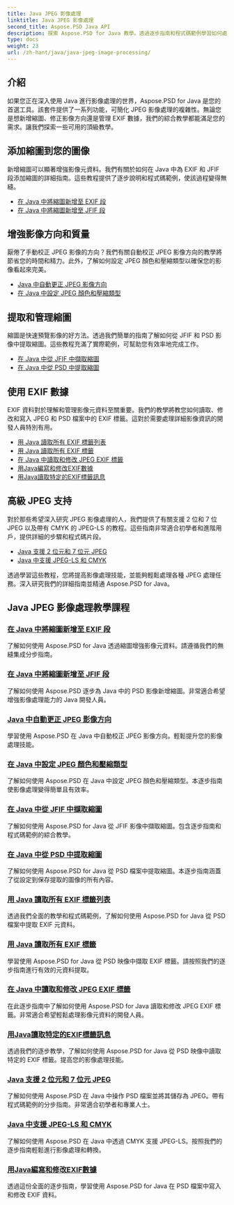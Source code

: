 ```yaml
---
title: Java JPEG 影像處理
linktitle: Java JPEG 影像處理
second_title: Aspose.PSD Java API
description: 探索 Aspose.PSD for Java 教學。透過逐步指南和程式碼範例學習如何處理 EXIF、JFIF、JPEG 等。
type: docs
weight: 23
url: /zh-hant/java/java-jpeg-image-processing/
---
```


## 介紹

如果您正在深入使用 Java 進行影像處理的世界，Aspose.PSD for Java 是您的首選工具。該套件提供了一系列功能，可簡化 JPEG 影像處理的複雜性。無論您是想新增縮圖、修正影像方向還是管理 EXIF 數據，我們的綜合教學都能滿足您的需求。讓我們探索一些可用的頂級教學。

## 添加縮圖到您的圖像

新增縮圖可以顯著增強影像元資料。我們有關於如何在 Java 中為 EXIF 和 JFIF 段添加縮圖的詳細指南。這些教程提供了逐步說明和程式碼範例，使該過程變得無縫。

- [在 Java 中將縮圖新增至 EXIF 段](./add-thumbnail-to-exif-segment-java/)
- [在 Java 中將縮圖新增至 JFIF 段](./add-thumbnail-to-jfif-segment-java/)

## 增強影像方向和質量

厭倦了手動校正 JPEG 影像的方向？我們有關自動校正 JPEG 影像方向的教學將節省您的時間和精力。此外，了解如何設定 JPEG 顏色和壓縮類型以確保您的影像看起來完美。

- [Java 中自動更正 JPEG 影像方向](./auto-correct-jpeg-image-orientation-java/)
- [在 Java 中設定 JPEG 顏色和壓縮類型](./set-jpeg-color-compression-type-java/)

## 提取和管理縮圖

縮圖是快速預覽影像的好方法。透過我們簡單的指南了解如何從 JFIF 和 PSD 影像中提取縮圖。這些教程充滿了實際範例，可幫助您有效率地完成工作。

- [在 Java 中從 JFIF 中擷取縮圖](./extract-thumbnail-from-jfif-java/)
- [在 Java 中從 PSD 中提取縮圖](./extract-thumbnail-from-psd-java/)

## 使用 EXIF 數據

EXIF 資料對於理解和管理影像元資料至關重要。我們的教學將教您如何讀取、修改和寫入 JPEG 和 PSD 檔案中的 EXIF 標籤。這對於需要處理詳細影像資訊的開發人員特別有用。

- [用 Java 讀取所有 EXIF 標籤列表](./read-all-exif-tag-list-java/)
- [用 Java 讀取所有 EXIF 標籤](./read-all-exif-tags-java/)
- [在 Java 中讀取和修改 JPEG EXIF 標籤](./read-modify-jpeg-exif-tags-java/)
- [用Java編寫和修改EXIF數據](./write-modify-exif-data-java/)
- [用Java讀取特定的EXIF標籤訊息](./read-specific-exif-tags-info-java/)

## 高級 JPEG 支持

對於那些希望深入研究 JPEG 影像處理的人，我們提供了有關支援 2 位和 7 位 JPEG 以及帶有 CMYK 的 JPEG-LS 的教程。這些指南非常適合初學者和進階用戶，提供詳細的步驟和程式碼片段。

- [Java 支援 2 位元和 7 位元 JPEG](./support-2-7-bits-jpeg-java/)
- [Java 中支援 JPEG-LS 和 CMYK](./support-jpeg-ls-cmyk-java/)

透過學習這些教程，您將提高影像處理技能，並能夠輕鬆處理各種 JPEG 處理任務。深入研究我們的詳細指南並精通 Aspose.PSD for Java。
## Java JPEG 影像處理教學課程
### [在 Java 中將縮圖新增至 EXIF 段](./add-thumbnail-to-exif-segment-java/)
了解如何使用 Aspose.PSD for Java 透過縮圖增強影像元資料。請遵循我們的無縫集成分步指南。
### [在 Java 中將縮圖新增至 JFIF 段](./add-thumbnail-to-jfif-segment-java/)
了解如何使用 Aspose.PSD 逐步為 Java 中的 PSD 影像新增縮圖。非常適合希望增強影像處理能力的 Java 開發人員。
### [Java 中自動更正 JPEG 影像方向](./auto-correct-jpeg-image-orientation-java/)
學習使用 Aspose.PSD 在 Java 中自動校正 JPEG 影像方向。輕鬆提升您的影像處理技能。
### [在 Java 中設定 JPEG 顏色和壓縮類型](./set-jpeg-color-compression-type-java/)
了解如何使用 Aspose.PSD 在 Java 中設定 JPEG 顏色和壓縮類型。本逐步指南使影像處理變得簡單且有效率。
### [在 Java 中從 JFIF 中擷取縮圖](./extract-thumbnail-from-jfif-java/)
了解如何使用 Aspose.PSD for Java 從 JFIF 影像中擷取縮圖。包含逐步指南和程式碼範例的綜合教學。
### [在 Java 中從 PSD 中提取縮圖](./extract-thumbnail-from-psd-java/)
了解如何使用 Aspose.PSD for Java 從 PSD 檔案中提取縮圖。本逐步指南涵蓋了從設定到保存提取的圖像的所有內容。
### [用 Java 讀取所有 EXIF 標籤列表](./read-all-exif-tag-list-java/)
透過我們全面的教學和程式碼範例，了解如何使用 Aspose.PSD for Java 從 PSD 檔案中提取 EXIF 元資料。
### [用 Java 讀取所有 EXIF 標籤](./read-all-exif-tags-java/)
學習使用 Aspose.PSD for Java 從 PSD 映像中擷取 EXIF 標籤。請按照我們的逐步指南進行有效的元資料提取。
### [在 Java 中讀取和修改 JPEG EXIF 標籤](./read-modify-jpeg-exif-tags-java/)
在此逐步指南中了解如何使用 Aspose.PSD for Java 讀取和修改 JPEG EXIF 標籤。非常適合希望輕鬆處理影像元資料的開發人員。
### [用Java讀取特定的EXIF標籤訊息](./read-specific-exif-tags-info-java/)
透過我們的逐步教學，了解如何使用 Aspose.PSD for Java 從 PSD 映像中讀取特定的 EXIF 標籤。提高您的影像處理技能。
### [Java 支援 2 位元和 7 位元 JPEG](./support-2-7-bits-jpeg-java/)
了解如何使用 Aspose.PSD 在 Java 中操作 PSD 檔案並將其儲存為 JPEG。帶有程式碼範例的分步指南。非常適合初學者和專業人士。
### [Java 中支援 JPEG-LS 和 CMYK](./support-jpeg-ls-cmyk-java/)
了解如何使用 Aspose.PSD 在 Java 中透過 CMYK 支援 JPEG-LS。按照我們的逐步指南輕鬆進行影像處理和轉換。
### [用Java編寫和修改EXIF數據](./write-modify-exif-data-java/)
透過這份全面的逐步指南，學習使用 Aspose.PSD for Java 在 PSD 檔案中寫入和修改 EXIF 資料。